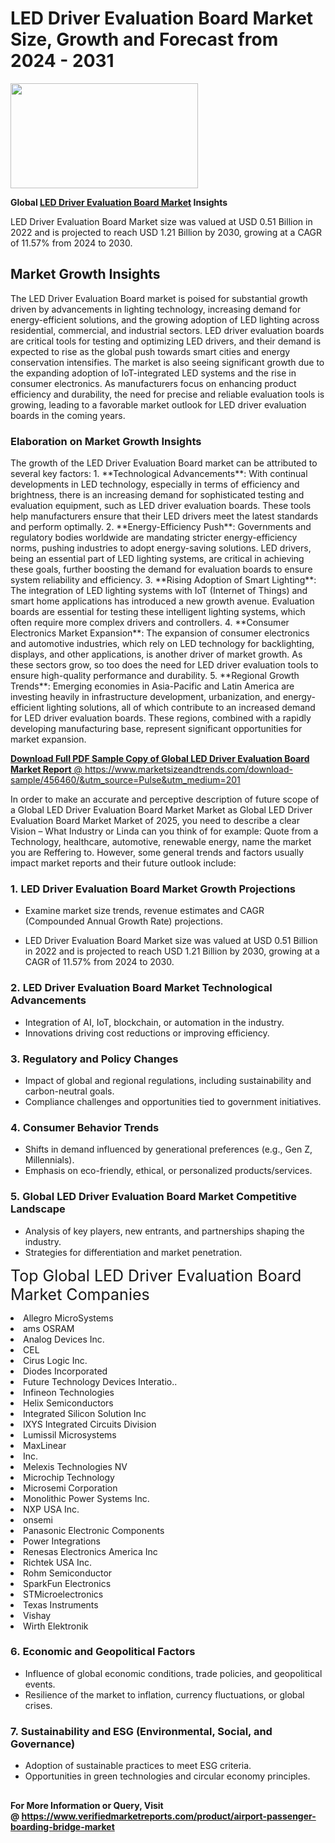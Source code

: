 <H1>LED Driver Evaluation Board Market Size, Growth and Forecast from 2024 - 2031</H1><img class="aligncenter size-medium wp-image-584254" src="https://thirdeyenews.in/wp-content/uploads/2024/09/Global-Market-Research-300x168.jpeg" alt="" width="300" height="168" /><p><strong>Global&nbsp;<a href="https://www.marketsizeandtrends.com/download-sample/456460/&amp;utm_source=Pulse&amp;utm_medium=201">LED Driver Evaluation Board Market</a> Insights</strong></p><p>LED Driver Evaluation Board Market size was valued at USD 0.51 Billion in 2022 and is projected to reach USD 1.21 Billion by 2030, growing at a CAGR of 11.57% from 2024 to 2030.</p><p><h2>Market Growth Insights</h2> The LED Driver Evaluation Board market is poised for substantial growth driven by advancements in lighting technology, increasing demand for energy-efficient solutions, and the growing adoption of LED lighting across residential, commercial, and industrial sectors. LED driver evaluation boards are critical tools for testing and optimizing LED drivers, and their demand is expected to rise as the global push towards smart cities and energy conservation intensifies. The market is also seeing significant growth due to the expanding adoption of IoT-integrated LED systems and the rise in consumer electronics. As manufacturers focus on enhancing product efficiency and durability, the need for precise and reliable evaluation tools is growing, leading to a favorable market outlook for LED driver evaluation boards in the coming years. <p><a href="#"></a></p> <h3>Elaboration on Market Growth Insights</h3> The growth of the LED Driver Evaluation Board market can be attributed to several key factors: 1. **Technological Advancements**: With continual developments in LED technology, especially in terms of efficiency and brightness, there is an increasing demand for sophisticated testing and evaluation equipment, such as LED driver evaluation boards. These tools help manufacturers ensure that their LED drivers meet the latest standards and perform optimally. 2. **Energy-Efficiency Push**: Governments and regulatory bodies worldwide are mandating stricter energy-efficiency norms, pushing industries to adopt energy-saving solutions. LED drivers, being an essential part of LED lighting systems, are critical in achieving these goals, further boosting the demand for evaluation boards to ensure system reliability and efficiency. 3. **Rising Adoption of Smart Lighting**: The integration of LED lighting systems with IoT (Internet of Things) and smart home applications has introduced a new growth avenue. Evaluation boards are essential for testing these intelligent lighting systems, which often require more complex drivers and controllers. 4. **Consumer Electronics Market Expansion**: The expansion of consumer electronics and automotive industries, which rely on LED technology for backlighting, displays, and other applications, is another driver of market growth. As these sectors grow, so too does the need for LED driver evaluation tools to ensure high-quality performance and durability. 5. **Regional Growth Trends**: Emerging economies in Asia-Pacific and Latin America are investing heavily in infrastructure development, urbanization, and energy-efficient lighting solutions, all of which contribute to an increased demand for LED driver evaluation boards. These regions, combined with a rapidly developing manufacturing base, represent significant opportunities for market expansion. <p><a href="#"></p><p><span class=""><strong>Download Full PDF Sample Copy of Global LED Driver Evaluation Board Market Report</strong> @ <a href="https://www.marketsizeandtrends.com/download-sample/456460/&amp;utm_source=Pulse&amp;utm_medium=201" target="_blank">https://www.marketsizeandtrends.com/download-sample/456460/&amp;utm_source=Pulse&amp;utm_medium=201</a></span></p><p>In order to make an accurate and perceptive description of future scope of a Global&nbsp;LED Driver Evaluation Board Market Market as Global&nbsp;LED Driver Evaluation Board Market Market of 2025, you need to describe a clear Vision &ndash; What Industry or Linda can you think of for example: Quote from a Technology, healthcare, automotive, renewable energy, name the market you are Reffering to. However, some general trends and factors usually impact market reports and their future outlook include:</p><h3>1.&nbsp;<strong>LED Driver Evaluation Board Market Growth Projections</strong></h3><ul><li>Examine market size trends, revenue estimates and CAGR (Compounded Annual Growth Rate) projections.</li><li><p>LED Driver Evaluation Board Market size was valued at USD 0.51 Billion in 2022 and is projected to reach USD 1.21 Billion by 2030, growing at a CAGR of 11.57% from 2024 to 2030.</p></li></ul><h3>2.&nbsp;<strong>LED Driver Evaluation Board Market Technological Advancements</strong></h3><ul><li>Integration of AI, IoT, blockchain, or automation in the industry.</li><li>Innovations driving cost reductions or improving efficiency.</li></ul><h3>3.&nbsp;<strong>Regulatory and Policy Changes</strong></h3><ul><li>Impact of global and regional regulations, including sustainability and carbon-neutral goals.</li><li>Compliance challenges and opportunities tied to government initiatives.</li></ul><h3>4.&nbsp;<strong>Consumer Behavior Trends</strong></h3><ul><li>Shifts in demand influenced by generational preferences (e.g., Gen Z, Millennials).</li><li>Emphasis on eco-friendly, ethical, or personalized products/services.</li></ul><h3>5.&nbsp;<strong>Global LED Driver Evaluation Board Market Competitive Landscape</strong></h3><ul><li>Analysis of key players, new entrants, and partnerships shaping the industry.</li><li>Strategies for differentiation and market penetration.</li></ul><p data-pm-slice="1 1 []"><span style="color: inherit; font-family: inherit; font-size: 25px;">Top Global LED Driver Evaluation Board Market Companies</span></p><div class="" data-test-id=""><p><li>Allegro MicroSystems</li><li> ams OSRAM</li><li> Analog Devices Inc.</li><li> CEL</li><li> Cirus Logic Inc.</li><li> Diodes Incorporated</li><li> Future Technology Devices Interatio..</li><li> Infineon Technologies</li><li> Helix Semiconductors</li><li> Integrated Silicon Solution Inc</li><li> IXYS Integrated Circuits Division</li><li> Lumissil Microsystems</li><li> MaxLinear</li><li> Inc.</li><li> Melexis Technologies NV</li><li> Microchip Technology</li><li> Microsemi Corporation</li><li> Monolithic Power Systems Inc.</li><li> NXP USA Inc.</li><li> onsemi</li><li> Panasonic Electronic Components</li><li> Power Integrations</li><li> Renesas Electronics America Inc</li><li> Richtek USA Inc.</li><li> Rohm Semiconductor</li><li> SparkFun Electronics</li><li> STMicroelectronics</li><li> Texas Instruments</li><li> Vishay</li><li> Wirth Elektronik</li></p></div><h3>6.&nbsp;<strong>Economic and Geopolitical Factors</strong></h3><ul><li>Influence of global economic conditions, trade policies, and geopolitical events.</li><li>Resilience of the market to inflation, currency fluctuations, or global crises.</li></ul><h3>7.&nbsp;<strong>Sustainability and ESG (Environmental, Social, and Governance)</strong></h3><ul><li>Adoption of sustainable practices to meet ESG criteria.</li><li>Opportunities in green technologies and circular economy principles.</li></ul><h2><strong style="font-size: 14px;">For More Information or Query, Visit @&nbsp;</strong><a style="background-color: #ffffff; font-size: 14px;" href="https://www.marketsizeandtrends.com/report/led-driver-evaluation-board-market/" target="_blank">https://www.verifiedmarketreports.com/product/airport-passenger-boarding-bridge-market</a></h2>
